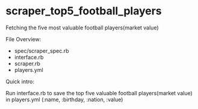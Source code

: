 # scraper_top5_football_players
Fetching the five most valuable football players(market value)

File Overview:

- spec/scraper_spec.rb
- interface.rb
- scraper.rb 
- players.yml 

Quick intro:

Run interface.rb to save the top five valuable football players(market value) in players.yml
(:name, :birthday, :nation, :value)
